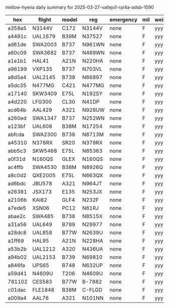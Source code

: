 mellow-hyena daily summary for 2025-03-27-vallejo1-rpi4a-adsb-1090

|hex|flight|model|reg|emergency|mil|weirdo|
|--|--|--|--|--|--|--|
|a358a5|N3144V|C172|N3144V|none|F|yyy|
|a4491c|UAL1679|B39M|N37527|none|F|yyy|
|ad61de|SWA2003|B737|N961WN|none|F|yyy|
|a60c09|SWA3682|B737|N489WN|none|F|yyy|
|a1e1b1|HAL41|A21N|N220HA|none|F|yyy|
|a96199|VXP135|B737|N703VL|none|F|yyy|
|a8d5a4|UAL2145|B739|N66897|none|F|yyy|
|a5dc35|N477MG|C421|N477MG|none|F|yyy|
|a17140|SKW3409|E75L|N192SY|none|F|yyy|
|a4d220|LFG300|CL30|N41DP|none|F|yyy|
|acd64b|AAL429|A321|N926UW|none|F|yyy|
|a260ed|SWA1347|B737|N252WN|none|F|yyy|
|a123bf|UAL608|B38M|N17254|none|F|yyy|
|abfcda|SWA2300|B738|N8713M|none|F|yyy|
|a45310|N378RX|SR20|N378RX|none|F|yyy|
|abb5c3|SKW5468|E75L|N85363|none|F|yyy|
|a0f31d|N160QS|GLEX|N160QS|none|F|yyy|
|ac4ffb|SWA4530|B38M|N8926Q|none|F|yyy|
|a8c0d2|QXE2005|E75L|N663QX|none|F|yyy|
|ad6bdc|JBU578|A321|N964JT|none|F|yyy|
|a26381|JSX173|E135|N253JX|none|F|yyy|
|a2106b|KAI82|GLF4|N232F|none|F|yyy|
|a7ede5|XSN06|PC12|N61RJ|none|F|yyy|
|abae2c|SWA485|B738|N8515X|none|F|yyy|
|a31a56|UAL649|B789|N29977|none|F|yyy|
|a28dc8|UAL858|B77W|N2639U|none|F|yyy|
|a1ff69|HAL95|A21N|N228HA|none|F|yyy|
|a53b2b|UAL1212|A320|N436UA|none|F|yyy|
|a94b02|UAL2153|B739|N69810|none|F|yyy|
|a846fa|UPS65|B748|N632UP|none|F|yyy|
|a59d41|N4609U|T206|N4609U|none|F|yyy|
|781102|CES583|B77W|B-7882|none|F|yyy|
|c01dac|FLE1848|B38M|C-FLGD|none|F|yyy|
|a009a4|AAL76|A321|N101NN|none|F|yyy|
